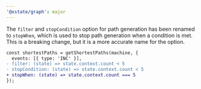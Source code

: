 ```yaml
---
'@xstate/graph': major
---
```


The `filter` and `stopCondition` option for path generation has been renamed to `stopWhen`, which is used to stop path generation when a condition is met. This is a breaking change, but it is a more accurate name for the option.

```diff
const shortestPaths = getShortestPaths(machine, {
  events: [{ type: 'INC' }],
- filter: (state) => state.context.count < 5
- stopCondition: (state) => state.context.count < 5
+ stopWhen: (state) => state.context.count === 5
});
```
